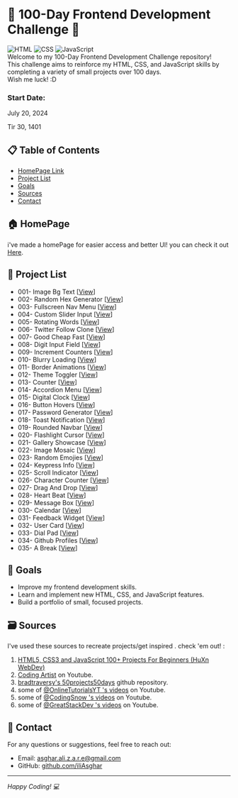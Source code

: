 # 🌟 100-Day Frontend Development Challenge 🌟
![HTML](https://img.shields.io/badge/HTML-5-orange)
![CSS](https://img.shields.io/badge/CSS-3-blue)
![JavaScript](https://img.shields.io/badge/JavaScript-ES6-yellow)
<br>
Welcome to my 100-Day Frontend Development Challenge repository!<br>
This challenge aims to reinforce my HTML, CSS, and JavaScript skills by completing a variety of small projects over 100 days.<br>
Wish me luck! :D


### Start Date: 
July 20, 2024

Tir 30, 1401

## 📋 Table of Contents

- [HomePage Link](#🏠-homepage)
- [Project List](#📂-project-list)
- [Goals](#🎯-goals)
- [Sources](#🗃️-sources)
- [Contact](#📧-contact)

## 🏠 HomePage
i've made a homePage for easier access and better UI! you can check it out [Here](https://iliasghar.github.io/100-Days--100--Frontend--Challanges/homepage.html).

## 📂 Project List

- 001- Image Bg Text [[View](https://iliasghar.github.io/100-Days--100--Frontend--Challanges/homePage/projectPage/projectPage.html?id=1)]
- 002- Random Hex Generator [[View](https://iliasghar.github.io/100-Days--100--Frontend--Challanges/homePage/projectPage/projectPage.html?id=2)]
- 003- Fullscreen Nav Menu [[View](https://iliasghar.github.io/100-Days--100--Frontend--Challanges/homePage/projectPage/projectPage.html?id=3)]
- 004- Custom Slider Input [[View](https://iliasghar.github.io/100-Days--100--Frontend--Challanges/homePage/projectPage/projectPage.html?id=4)]
- 005- Rotating Words [[View](https://iliasghar.github.io/100-Days--100--Frontend--Challanges/homePage/projectPage/projectPage.html?id=5)]
- 006- Twitter Follow Clone [[View](https://iliasghar.github.io/100-Days--100--Frontend--Challanges/homePage/projectPage/projectPage.html?id=6)]
- 007- Good Cheap Fast [[View](https://iliasghar.github.io/100-Days--100--Frontend--Challanges/homePage/projectPage/projectPage.html?id=7)]
- 008- Digit Input Field [[View](https://iliasghar.github.io/100-Days--100--Frontend--Challanges/homePage/projectPage/projectPage.html?id=8)]
- 009- Increment Counters [[View](https://iliasghar.github.io/100-Days--100--Frontend--Challanges/homePage/projectPage/projectPage.html?id=9)]
- 010- Blurry Loading [[View](https://iliasghar.github.io/100-Days--100--Frontend--Challanges/homePage/projectPage/projectPage.html?id=10)]
- 011- Border Animations [[View](https://iliasghar.github.io/100-Days--100--Frontend--Challanges/homePage/projectPage/projectPage.html?id=11)]
- 012- Theme Toggler [[View](https://iliasghar.github.io/100-Days--100--Frontend--Challanges/homePage/projectPage/projectPage.html?id=12)]
- 013- Counter [[View](https://iliasghar.github.io/100-Days--100--Frontend--Challanges/homePage/projectPage/projectPage.html?id=13)]
- 014- Accordion Menu [[View](https://iliasghar.github.io/100-Days--100--Frontend--Challanges/homePage/projectPage/projectPage.html?id=14)]
- 015- Digital Clock [[View](https://iliasghar.github.io/100-Days--100--Frontend--Challanges/homePage/projectPage/projectPage.html?id=15)]
- 016- Button Hovers [[View](https://iliasghar.github.io/100-Days--100--Frontend--Challanges/homePage/projectPage/projectPage.html?id=16)]
- 017- Password Generator [[View](https://iliasghar.github.io/100-Days--100--Frontend--Challanges/homePage/projectPage/projectPage.html?id=17)]
- 018- Toast Notification [[View](https://iliasghar.github.io/100-Days--100--Frontend--Challanges/homePage/projectPage/projectPage.html?id=18)]
- 019- Rounded Navbar [[View](https://iliasghar.github.io/100-Days--100--Frontend--Challanges/homePage/projectPage/projectPage.html?id=19)]
- 020- Flashlight Cursor [[View](https://iliasghar.github.io/100-Days--100--Frontend--Challanges/homePage/projectPage/projectPage.html?id=20)]
- 021- Gallery Showcase [[View](https://iliasghar.github.io/100-Days--100--Frontend--Challanges/homePage/projectPage/projectPage.html?id=21)]
- 022- Image Mosaic [[View](https://iliasghar.github.io/100-Days--100--Frontend--Challanges/homePage/projectPage/projectPage.html?id=22)]
- 023- Random Emojies [[View](https://iliasghar.github.io/100-Days--100--Frontend--Challanges/homePage/projectPage/projectPage.html?id=23)]
- 024- Keypress Info [[View](https://iliasghar.github.io/100-Days--100--Frontend--Challanges/homePage/projectPage/projectPage.html?id=24)]
- 025- Scroll Indicator [[View](https://iliasghar.github.io/100-Days--100--Frontend--Challanges/homePage/projectPage/projectPage.html?id=25)]
- 026- Character Counter [[View](https://iliasghar.github.io/100-Days--100--Frontend--Challanges/homePage/projectPage/projectPage.html?id=26)]
- 027- Drag And Drop [[View](https://iliasghar.github.io/100-Days--100--Frontend--Challanges/homePage/projectPage/projectPage.html?id=27)]
- 028- Heart Beat [[View](https://iliasghar.github.io/100-Days--100--Frontend--Challanges/homePage/projectPage/projectPage.html?id=28)]
- 029- Message Box [[View](https://iliasghar.github.io/100-Days--100--Frontend--Challanges/homePage/projectPage/projectPage.html?id=29)]
- 030- Calendar [[View](https://iliasghar.github.io/100-Days--100--Frontend--Challanges/homePage/projectPage/projectPage.html?id=30)]
- 031- Feedback Widget [[View](https://iliasghar.github.io/100-Days--100--Frontend--Challanges/homePage/projectPage/projectPage.html?id=31)]
- 032- User Card [[View](https://iliasghar.github.io/100-Days--100--Frontend--Challanges/homePage/projectPage/projectPage.html?id=32)]
- 033- Dial Pad [[View](https://iliasghar.github.io/100-Days--100--Frontend--Challanges/homePage/projectPage/projectPage.html?id=33)]
- 034- Github Profiles [[View](https://iliasghar.github.io/100-Days--100--Frontend--Challanges/homePage/projectPage/projectPage.html?id=34)]
- 035- A Break [[View](https://iliasghar.github.io/100-Days--100--Frontend--Challanges/homePage/projectPage/projectPage.html?id=35)]
## 🎯 Goals

- Improve my frontend development skills.
- Learn and implement new HTML, CSS, and JavaScript features.
- Build a portfolio of small, focused projects.

## 🗃️ Sources
I've used these sources to recreate projects/get inspired . check 'em out! :
1. [HTML5, CSS3 and JavaScript 100+ Projects For Beginners
(HuXn WebDev)](https://youtube.com/playlist?list=PLSDeUiTMfxW7lm7P7GZ8qtNFffHAR5d_w&si=bHYhWvkNjxRXMYnb)
2. [Coding Artist](https://www.youtube.com/@CodingArtist) on Youtube.
3. [bradtraversy's 50projects50days](https://github.com/bradtraversy/50projects50days) github repository.
4. some of [@OnlineTutorialsYT 's videos](https://www.youtube.com/@OnlineTutorialsYT) on Youtube.
5. some of [@CodingSnow 's videos](https://www.youtube.com/@CodingSnow) on Youtube.
6. some of [@GreatStackDev 's videos](https://www.youtube.com/@GreatStackDev) on Youtube.


## 📧 Contact

For any questions or suggestions, feel free to reach out:

- Email: [asghar.ali.z.a.r.e@gmail.com](mailto:asghar.ali.z.a.r.e@gmail.com)
- GitHub: [github.com/iliAsghar](https://github.com/iliAsghar)

---

*Happy Coding! 💻*

